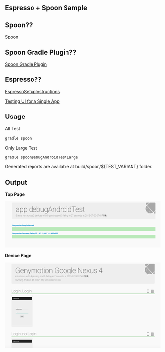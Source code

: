 Espresso + Spoon Sample
---

## Spoon??

[Spoon](https://github.com/square/spoon)

## Spoon Gradle Plugin??

[Spoon Gradle Plugin](https://github.com/stanfy/spoon-gradle-plugin)

## Espresso??

[EspressoSetupInstructions](https://code.google.com/p/android-test-kit/wiki/EspressoSetupInstructions)

[Testing UI for a Single App](https://developer.android.com/training/testing/ui-testing/espresso-testing.html)


## Usage

All Test

```gradle
gradle spoon
```

Only Large Test

```gradle
gradle spoonDebugAndroidTestLarge
```

Generated reports are available at build/spoon/${TEST_VARIANT} folder.


## Output

**Top Page**

![top](/art/spoon_index_top.png)

**Device Page**

![device](/art/spoon_index_device.png)

